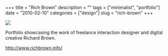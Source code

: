 +++
title = "Rich Brown"
description = ""
tags = ["minimalist", "portfolio"]
date = "2010-02-10"
categories = ["design"]
slug = "rich-brown"
+++


 

  <div id="screens-thumbs" class="clearfix">
    <div class="txt-center" id="design-submission"><a href="http://www.richbrown.info/"><img id='bluga-thumbnail-2297' class='bluga-thumbnail large' src='http://media.konigi.com/bluga/
wt4b727ee47d0cb_large.jpg'/></a></div>  
  </div>   
<p>Portfolio showcasing the work of freelance interaction designer and digital creative Richard Brown.</p>

<p><a href="http://www.richbrown.info/">http://www.richbrown.info/</a></p>




